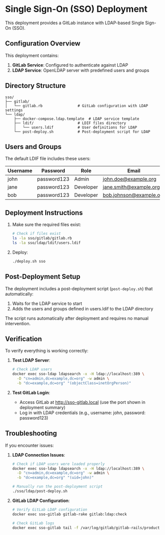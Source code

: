 # Single Sign-On (SSO) Deployment

This deployment provides a GitLab instance with LDAP-based Single Sign-On (SSO).

## Configuration Overview

This deployment contains:

1. **GitLab Service**: Configured to authenticate against LDAP
2. **LDAP Service**: OpenLDAP server with predefined users and groups

## Directory Structure

```
sso/
├── gitlab/
│   └── gitlab.rb                # GitLab configuration with LDAP settings
└── ldap/
    ├── docker-compose.ldap.template  # LDAP service template
    ├── ldif/                    # LDIF files directory
    │   └── users.ldif           # User definitions for LDAP
    └── post-deploy.sh           # Post-deployment script for LDAP
```

## Users and Groups

The default LDIF file includes these users:

| Username | Password    | Role     | Email                  |
|----------|-------------|----------|------------------------|
| john     | password123 | Admin    | john.doe@example.org   |
| jane     | password123 | Developer| jane.smith@example.org |
| bob      | password123 | Developer| bob.johnson@example.org|

## Deployment Instructions

1. Make sure the required files exist:
   ```bash
   # Check if files exist
   ls -la sso/gitlab/gitlab.rb
   ls -la sso/ldap/ldif/users.ldif
   ```

2. Deploy:
   ```bash
   ./deploy.sh sso
   ```

## Post-Deployment Setup

The deployment includes a post-deployment script (`post-deploy.sh`) that automatically:
1. Waits for the LDAP service to start
2. Adds the users and groups defined in users.ldif to the LDAP directory

The script runs automatically after deployment and requires no manual intervention.

## Verification

To verify everything is working correctly:

1. **Test LDAP Server**:
   ```bash
   # Check LDAP users
   docker exec sso-ldap ldapsearch -x -H ldap://localhost:389 \
     -D "cn=admin,dc=example,dc=org" -w admin \
     -b "dc=example,dc=org" "(objectClass=inetOrgPerson)"
   ```

2. **Test GitLab Login**:
   - Access GitLab at http://sso-gitlab.local (use the port shown in deployment summary)
   - Log in with LDAP credentials (e.g., username: john, password: password123)

## Troubleshooting

If you encounter issues:

1. **LDAP Connection Issues**:
   ```bash
   # Check if LDAP users were loaded properly
   docker exec sso-ldap ldapsearch -x -H ldap://localhost:389 \
     -D "cn=admin,dc=example,dc=org" -w admin \
     -b "dc=example,dc=org" "(uid=john)"
   
   # Manually run the post-deployment script
   ./sso/ldap/post-deploy.sh
   ```

2. **GitLab LDAP Configuration**:
   ```bash
   # Verify GitLab LDAP configuration
   docker exec sso-gitlab gitlab-rake gitlab:ldap:check
   
   # Check GitLab logs
   docker exec sso-gitlab tail -f /var/log/gitlab/gitlab-rails/production.log
   ```